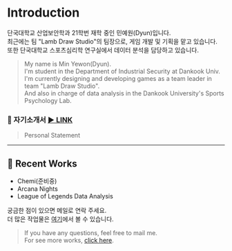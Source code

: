 # Introduction

단국대학교 산업보안학과 21학번 재학 중인 민예원(Dyun)입니다.  
최근에는 팀 "Lamb Draw Studio"의 팀장으로, 게임 개발 및 기획을 맡고 있습니다.  
또한 단국대학교 스포츠심리학 연구실에서 데이터 분석을 담당하고 있습니다.  
  
> My name is Min Yewon(Dyun).  
> I'm student in the Department of Industrial Security at Dankook Univ.  
> I'm currently designing and developing games as a team leader in team "Lamb Draw Studio".  
> And also in charge of data analysis in the Dankook University's Sports Psychology Lab.  
  
  
### 🌟 자기소개서 [▶ LINK](/personal_statement/)
> Personal Statement

---
  
## 🌱 Recent Works

- Chemi(준비중)
- Arcana Nights
- League of Legends Data Analysis

궁금한 점이 있으면 메일로 연락 주세요.  
더 많은 작업물은 [여기](/projects/)에서 볼 수 있습니다.  
  
> If you have any questions, feel free to mail me.  
> For see more works, [click here](/projects/).
